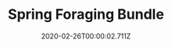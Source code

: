 ---
templateKey: blog-post
featuredpost: false
date: 2020-02-26T00:00:02.711Z
featuredimage: /img/Spring_Foraging_Bundle.png
title: Spring Foraging Bundle
description: Craft Room
count: 4 out of 4
reward: Spring Seeds (30)
tags:
  - Wild Horseradish
  - Daffodil
  - Leek
  - Dandelion
  - bundles
  - Craft Room
---